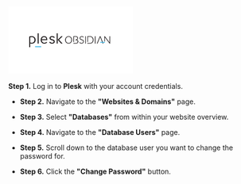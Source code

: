 <img src="/kb-images/plesk/plesk-logo.png" alt="Plesk Logo" width="250">

 **Step 1.** Log in to **Plesk** with your account credentials.

* **Step 2.** Navigate to the **"Websites & Domains"** page.

* **Step 3.** Select **"Databases"** from within your website overview.

* **Step 4.** Navigate to the **"Database Users"** page.

* **Step 5.** Scroll down to the database user you want to change the password for.

* **Step 6.** Click the **"Change Password"** button.

